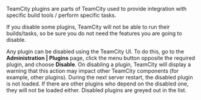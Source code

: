 [//]: # (title: Disabling TeamCity Plugins)
[//]: # (auxiliary-id: Disabling TeamCity Plugins)

TeamCity plugins are parts of TeamCity used to provide integration with specific build tools / perform specific tasks.

<warning>

If you disable some plugins, TeamCity will not be able to run their builds/tasks, so be sure you do not need the features you are going to disable.
</warning>

Аny plugin can be disabled using the TeamCity UI. To do this, go to the __Administration | Plugins__ page, click the menu button opposite the required plugin, and choose __Disable__. On disabling a plugin, TeamCity will display a warning that this action may impact other TeamCity components (for example, other plugins). During the next server restart, the disabled plugin is not loaded. If there are other plugins who depend on the disabled one, they will not be loaded either. Disabled plugins are greyed out in the list.